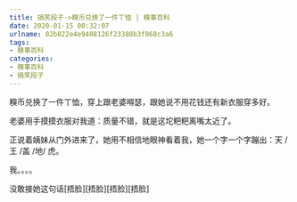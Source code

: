 ```yaml
---
title: 搞笑段子->糗币兑换了一件丅恤 | 糗事百科
date: 2020-01-15 00:32:07
urlname: 02b822e4e9408126f23388b3f868c3a6
tags: 
- 糗事百科
categories:
- 糗事百科
- 搞笑段子
---
```

糗币兑换了一件丅恤，穿上跟老婆嘚瑟，跟她说不用花钱还有新衣服穿多好。

老婆用手摸摸衣服对我道：质量不错，就是这坨粑粑离嘴太近了。

正说着姨妹从门外进来了，她用不相信地眼神看着我，她一个字一个字蹦出：天  /  王     /盖    /地/   虎。

我。。。。

没敢接她这句话[捂脸][捂脸][捂脸][捂脸]


